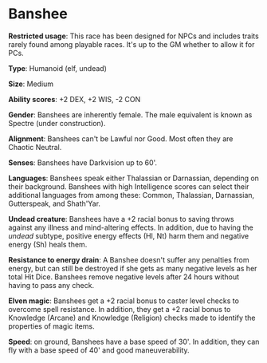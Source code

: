 # Banshee

**Restricted usage**: This race has been designed for NPCs and includes traits rarely found among playable races. It's up to the GM whether to allow it for PCs.

**Type**: Humanoid (elf, undead)

**Size**: Medium

**Ability scores**: +2 DEX, +2 WIS, -2 CON

**Gender**: Banshees are inherently female. The male equivalent is known as Spectre (under construction).

**Alignment**: Banshees can't be Lawful nor Good. Most often they are Chaotic Neutral.

**Senses**: Banshees have Darkvision up to 60'.

**Languages**: Banshees speak either Thalassian or Darnassian, depending on their background. Banshees with high Intelligence scores can select their additional languages from among these: Common, Thalassian, Darnassian, Gutterspeak, and Shath'Yar.

**Undead creature**: Banshees have a +2 racial bonus to saving throws against any illness and mind-altering effects. In addition, due to having the *undead* subtype, positive energy effects (Hl, Nt) harm them and negative energy (Sh) heals them.

**Resistance to energy drain**: A Banshee doesn't suffer any penalties from energy, but can still be destroyed if she gets as many negative levels as her total Hit Dice. Banshees remove negative levels after 24 hours without having to pass any check.

**Elven magic**: Banshees get a +2 racial bonus to caster level checks to overcome spell resistance. In addition, they get a +2 racial bonus to Knowledge (Arcane) and Knowledge (Religion) checks made to identify the properties of magic items.

**Speed**: on ground, Banshees have a base speed of 30'. In addition, they can fly with a base speed of 40' and good maneuverability.

